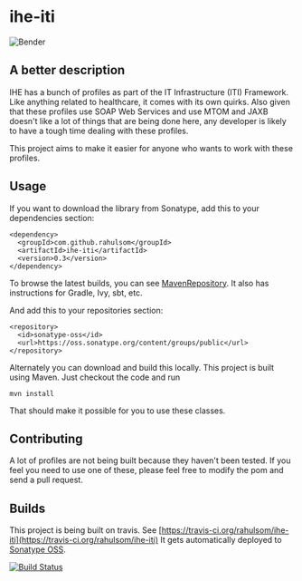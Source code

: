 ihe-iti
=======

![Bender](http://i.imgur.com/M6TjMim.jpg)

A better description
--------------------

IHE has a bunch of profiles as part of the IT Infrastructure (ITI) Framework.
Like anything related to healthcare, it comes with its own quirks. Also given
that these profiles use SOAP Web Services and use MTOM and JAXB doesn't like
a lot of things that are being done here, any developer is likely to have a
tough time dealing with these profiles.

This project aims to make it easier for anyone who wants to work with these
profiles.

Usage
-----

If you want to download the library from Sonatype, add this to your dependencies
section:

    <dependency>
      <groupId>com.github.rahulsom</groupId>
      <artifactId>ihe-iti</artifactId>
      <version>0.3</version>
    </dependency>

To browse the latest builds, you can see [MavenRepository](http://mvnrepository.com/artifact/com.github.rahulsom/ihe-iti). It also has instructions for Gradle, Ivy, sbt, etc.

And add this to your repositories section:

    <repository>
      <id>sonatype-oss</id>
      <url>https://oss.sonatype.org/content/groups/public</url>
    </repository>

Alternately you can download and build this locally. This project is built using
Maven. Just checkout the code and run

    mvn install

That should make it possible for you to use these classes.

Contributing
------------

A lot of profiles are not being built because they haven't been tested. If you
feel you need to use one of these, please feel free to modify the pom and send
a pull request.

Builds
------

This project is being built on travis. See
[https://travis-ci.org/rahulsom/ihe-iti](https://travis-ci.org/rahulsom/ihe-iti)
It gets automatically deployed to [Sonatype OSS](https://oss.sonatype.org/).

[![Build Status](https://travis-ci.org/rahulsom/ihe-iti.png)](https://travis-ci.org/rahulsom/ihe-iti)
